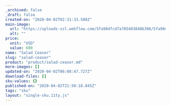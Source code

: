 ```yaml
---
_archived: false
_draft: false
created-on: "2020-04-02T02:31:33.580Z"
main-image:
  url: "https://uploads-ssl.webflow.com/5fa90dfcd7a705403848b306/5fa90dfcd7a705354048b313_Side%2006.png"
  alt: ""
price:
  unit: "USD"
  value: 600
name: "Salad Ceaser"
slug: "salad-ceaser"
product: "product/salad-ceaser.md"
more-images: []
updated-on: "2020-04-02T06:08:47.727Z"
download-files: []
sku-values: {}
published-on: "2020-04-02T21:50:18.845Z"
tags: "sku"
layout: "single-sku.11ty.js"
---
```




